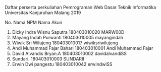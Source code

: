 Daftar perserta perkuliahan
Pemrograman Web Dasar
Teknik Informatika
Universitas Kanjuruhan Malang
2019

No.  Nama                    NPM                  Nama Akun
1. Dicky Indra Wisnu Saputra 180403010020         MARW00D
2. Mayang Indah Purwanti     180403010005         mayangindah
3. Wiwik Sri Wilujeng        180403010017         wiwiksriwilujeng
4. Andi Muhammad Fajar Bahari 180403010001         Andi Muhammad Fajar
5. David Alvandis Bryan.A   180403010002        davidalvandiSS
6. Sundari.                  180403010003         SUNDARII             
7. Erwin Dwi pangestu        180403010042         erwindwiSS
